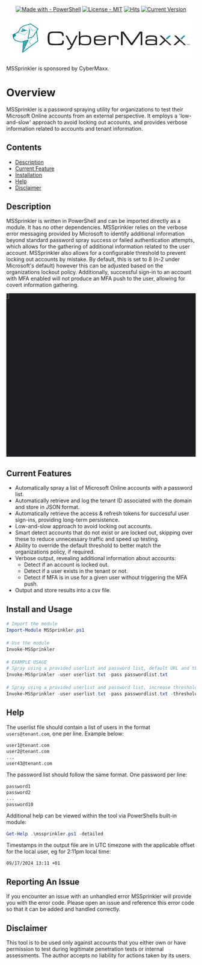 




<div align="center">

  <a href="">[![Made with - PowerShell](https://img.shields.io/badge/Made_with-PowerShell-blue)](https://github.com/theresafewconors/mssprinkler)</a>
  <a href="">[![License - MIT](https://img.shields.io/badge/License-MIT-yellow)](https://github.com/theresafewconors/mssprinkler)</a>
  <a href="">[![Hits](https://hits.seeyoufarm.com/api/count/incr/badge.svg?url=https%3A%2F%2Fgithub.com%2Ftheresafewconors%2Fmssprinkler&count_bg=%2379C83D&title_bg=%23555555&icon=&icon_color=%23E7E7E7&title=hits&edge_flat=false)](https://github.com/theresafewconors/mssprinkler)</a>
  <a href="">[![Current Version](https://img.shields.io/badge/Current_Version-0.2-lightblue)](https://github.com/theresafewconors/mssprinkler)</a>

</div>


<p align="center"><a href="https://www.cybermaxx.com/?utm_source=github&utm_medium=githublink&utm_campaign=mssprinkler&utm_id=github"><img src="images/cybermaxx_logo.png"></img></a></p>
MSSprinkler is sponsored by CyberMaxx.



# Overview

MSSprinkler is a password spraying utility for organizations to test their Microsoft Online accounts from an external perspective. It employs a 'low-and-slow' approach to avoid locking out accounts, and provides verbose information related to accounts and tenant information. 

## Contents
- [Description](#description)
- [Current Feature](#current-features)
- [Installation](#install-and-usage)
- [Help](#help)
- [Disclaimer](#disclaimer)

## Description
MSSprinkler is written in PowerShell and can be imported directly as a module. It has no other dependencies. MSSprinkler relies on the verbose error messaging provided by Microsoft to identify additional information beyond standard password spray success or failed authentication attempts, which allows for the gathering of additional information related to the user account. MSSprinkler also allows for a configurable threshold to prevent locking out accounts by mistake. By default, this is set to 8 (n-2 under Microsoft's default) however this can be adjusted based on the organizations lockout policy. Additionally, successful sign-in to an account with MFA enabled will not produce an MFA push to the user, allowing for covert information gathering.

![](/images/Animation.gif)

## Current Features
- Automatically spray a list of Microsoft Online accounts with a password list.
- Automatically retrieve and log the tenant ID associated with the domain and store in JSON format.
- Automatically retrieve the access & refresh tokens for successful user sign-ins, providing long-term persistence.
- Low-and-slow approach to avoid locking out accounts.
- Smart detect accounts that do not exist or are locked out, skipping over these to reduce unnecessary traffic and speed up testing.
- Ability to override the default threshold to better match the organizations policy, if required.
- Verbose output, revealing additional information about accounts:
  - Detect if an account is locked out.
  - Detect if a user exists in the tenant or not.
  - Detect if MFA is in use for a given user without triggering the MFA push.
- Output and store results into a csv file.

## Install and Usage
```PowerShell
# Import the module
Import-Module MSSprinkler.ps1

# Use the module
Invoke-MSSprinkler 

# EXAMPLE USAGE
# Spray using a provided userlist and password list, default URL and threshold
Invoke-MSSprinkler -user userlist.txt -pass passwordlist.txt

# Spray using a provided userlist and password list, increase threshold to 12 attempts per min and output results to output.csv
Invoke-MSSprinkler -user userlist.txt -pass passwordlist.txt -threshold 12 -output .\output.csv
```

## Help
The userlist file should contain a list of users in the format `users@tenant.com`, one per line. Example below:
```
user1@tenant.com
user2@tenant.com
...
user43@tenant.com
```

The password list should follow the same format. One password per line:
```
password1
password2
...
password10
```

Additional help can be viewed within the tool via PowerShells built-in module:
```PowerShell
Get-Help .\mssprinkler.ps1 -detailed
```

Timestamps in the output file are in UTC timezone with the applicable offset for the local user, eg for 2:11pm local time:
```
09/17/2024 13:11 +01
```

## Reporting An Issue

If you encounter an issue with an unhandled error MSSprinkler will provide you with the error code. Please open an issue and reference this error code so that it can be added and handled correctly.

## Disclaimer
This tool is to be used only against accounts that you either own or have permission to test during legitimate penetration tests or internal assessments. The author accepts no liability for actions taken by its users.  
